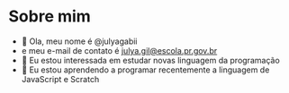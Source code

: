 # Sobre mim

- 👋 Ola, meu nome é @julyagabii
- e meu e-mail de contato é julya.gil@escola.pr.gov.br
- 👀 Eu estou interessada em estudar novas linguagem da programação
- 🌱 Eu estou aprendendo a programar recentemente a linguagem de JavaScript e Scratch
